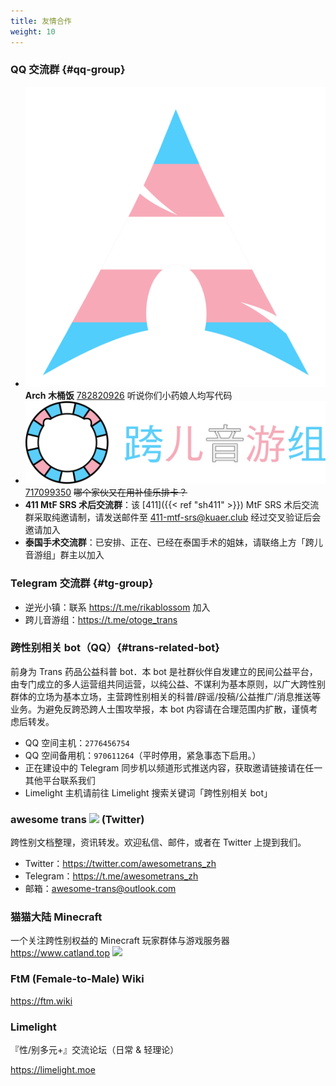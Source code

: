```yaml
---
title: 友情合作
weight: 10
---
```


<link rel="stylesheet" href="main.css">

### QQ 交流群 {#qq-group}

- <img src="trans-arch.png" class="inline-img">**Arch 木桶饭** [782820926](https://jq.qq.com/?_wv=1027&k=aVZipzyj)
  听说你们小药娘人均写代码
- <img src="trans-otoge.png" class="inline-img" alt="跨儿音游组"> [717099350](https://jq.qq.com/?_wv=1027&k=byC0cbS4)
  ~~哪个家伙又在用补佳乐排卡？~~
- **411 MtF SRS 术后交流群**：该 [411]({{< ref "sh411" >}}) MtF SRS 术后交流群采取纯邀请制，请发送邮件至 <411-mtf-srs@kuaer.club> 经过交叉验证后会邀请加入
- **泰国手术交流群**：已安排、正在、已经在泰国手术的姐妹，请联络上方「跨儿音游组」群主以加入

### Telegram 交流群 {#tg-group}

- 逆光小镇：联系 <https://t.me/rikablossom> 加入
- 跨儿音游组：<https://t.me/otoge_trans>

### 跨性别相关 bot（QQ）{#trans-related-bot}

前身为 Trans 药品公益科普 bot．本 bot 是社群伙伴自发建立的民间公益平台，由专门成立的多人运营组共同运营，以纯公益、不谋利为基本原则，以广大跨性别群体的立场为基本立场，主营跨性别相关的科普/辟谣/投稿/公益推广/消息推送等业务。为避免反跨恐跨人士围攻举报，本 bot 内容请在合理范围内扩散，谨慎考虑后转发。

- QQ 空间主机：`2776456754`
- QQ 空间备用机：`970611264`（平时停用，紧急事态下启用。）
- 正在建设中的 Telegram 同步机以频道形式推送内容，获取邀请链接请在任一其他平台联系我们
- Limelight 主机请前往 Limelight 搜索关键词「跨性别相关 bot」

### awesome trans <img src="trans-flag.svg" class="trans-flag" /> (Twitter)

跨性别文档整理，资讯转发。欢迎私信、邮件，或者在 Twitter 上提到我们。

- Twitter：<https://twitter.com/awesometrans_zh>
- Telegram：<https://t.me/awesometrans_zh>
- 邮箱：<awesome-trans@outlook.com>

### 猫猫大陆 Minecraft

一个关注跨性别权益的 Minecraft 玩家群体与游戏服务器 <https://www.catland.top> <a target="_blank" href="https://qm.qq.com/cgi-bin/qm/qr?k=q5ZCoXvb9xsy3AwxbEIox_vsUfgugBi_&amp;jump_from=webapi"><img src="//pub.idqqimg.com/wpa/images/group.png"></a>

### FtM (Female-to-Male) Wiki

<https://ftm.wiki>

### Limelight

『性/别多元+』交流论坛（日常 &amp; 轻理论）

<https://limelight.moe>
